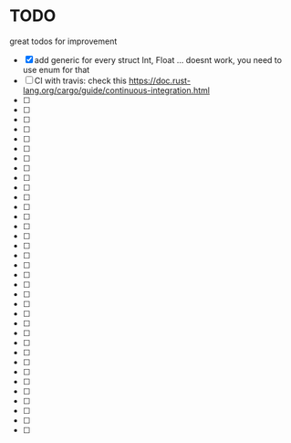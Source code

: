 

# TODO

great todos for improvement

- [x] add generic for every struct Int, Float ... doesnt work, you need to use enum for that
- [ ] CI with travis: check this https://doc.rust-lang.org/cargo/guide/continuous-integration.html
- [ ]
- [ ]
- [ ]
- [ ]
- [ ]
- [ ]
- [ ]
- [ ]
- [ ]
- [ ]
- [ ]
- [ ]
- [ ]
- [ ]
- [ ]
- [ ]
- [ ]
- [ ]
- [ ]
- [ ]
- [ ]
- [ ]
- [ ]
- [ ]
- [ ]
- [ ]
- [ ]
- [ ]
- [ ]
- [ ]
- [ ]
- [ ]
- [ ]
- [ ]
- [ ]